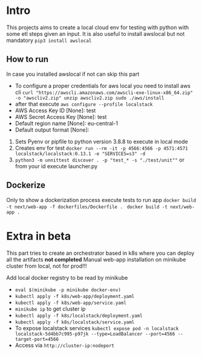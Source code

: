 # Intro

This projects aims to create a local cloud env for testing with python with some etl steps given an input.
It is also useful to install awslocal but not mandatory `pip3 install awslocal`

## How to run 
In case you installed awslocal if not can skip this part
- To configure a proper credentials for aws local you need to install aws cli 
  `curl "https://awscli.amazonaws.com/awscli-exe-linux-x86_64.zip" -o "awscliv2.zip"
  unzip awscliv2.zip
  sudo ./aws/install`
- after that execute `aws configure --profile localstack`
- AWS Access Key ID [None]: test
- AWS Secret Access Key [None]: test
- Default region name [None]: eu-central-1
- Default output format [None]:

1. Sets Pyenv or pipfile to python version 3.8.8 to execute in local mode
2. Creates env for test ```docker run --rm -it -p 4566:4566 -p 4571:4571 localstack/localstack:0.13.1 -e "SERVICES=s3" -d ```
3. ```python3 -m unnittest discover . -p "test_* -s "./test/unit""```  or from your id execute launcher.py

## Dockerize
Only to show a dockerization process execute tests to run app
```docker build -t next/web-app -f dockerfiles/Dockerfile . ```
```docker build -t next/web-app .```

# Extra in beta
This part tries to create an orchestrator based in k8s where you can deploy all the artifacts **not completed**
Manual web-app installation on minikube cluster from local, not for prod!!!

Add local docker registry to be read by minikube
- ```eval $(minikube -p minikube docker-env)```
- ```kubectl apply -f k8s/web-app/deployment.yaml ```
- ```kubectl apply -f k8s/web-app/service.yaml ```
- ```minikube ip``` to get cluster ip
- ```kubectl apply -f k8s/localstack/deployment.yaml ```
- ```kubectl apply -f k8s/localstack/service.yaml ```
- To expose localstack services ```kubectl expose pod -n localstack localstack-5d4bb7c995-p97jk --type=LoadBalancer --port=4566 --target-port=4566```
- Access via ```http://cluster-ip:nodeport```